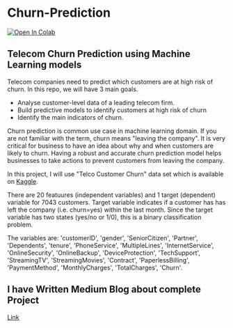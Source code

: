 # Churn-Prediction
[![Open In Colab](https://colab.research.google.com/assets/colab-badge.svg)](https://colab.research.google.com/drive/12RFZqVdDeo5bnU_QUggkTb8FlrAdWtZL?usp=sharing)
<br>
## Telecom Churn Prediction using Machine Learning models

Telecom companies need to predict which customers are at high risk of churn. In this repo, we will have 3 main goals.

* Analyse customer-level data of a leading telecom firm.
* Build predictive models to identify customers at high risk of churn
* Identify the main indicators of churn.

Churn prediction is common use case in machine learning domain. If you are not familiar with the term, churn means "leaving the company". 
It is very critical for business to have an idea about why and when customers are likely to churn. 
Having a robust and accurate churn prediction model helps businesses to take actions to prevent customers from leaving the company.

In this project, I will use "Telco Customer Churn" data set which is available on [Kaggle](https://www.kaggle.com/blastchar/telco-customer-churn).

There are 20 featuures (independent variables) and 1 target (dependent) variable for 7043 customers. Target variable indicates if a customer has has left the company (i.e. churn=yes) within the last month. 
Since the target variable has two states (yes/no or 1/0), this is a binary classification problem.


The variables are: 
'customerID', 'gender', 'SeniorCitizen', 'Partner', 'Dependents', 'tenure', 'PhoneService', 'MultipleLines', 'InternetService', 'OnlineSecurity', 'OnlineBackup', 'DeviceProtection', 'TechSupport', 'StreamingTV', 'StreamingMovies', 'Contract', 'PaperlessBilling', 'PaymentMethod', 'MonthlyCharges', 'TotalCharges', 'Churn'.


## I have Written Medium Blog about complete Project 
[Link](https://medium.com/@bharatchoudhary817/churn-prediction-using-machine-learning-25c856201884)
